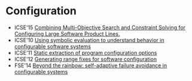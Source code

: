 # Configuration

* ICSE'15 [Combining Multi-Objective Search and Constraint Solving for Configuring Large Software Product Lines.](https://scholar.google.com/scholar?q=Combining+Multi-Objective+Search+and+Constraint+Solving+for+Configuring+Large+Software+Product+Lines.)
* ICSE'10 [Using symbolic evaluation to understand behavior in configurable software systems](https://scholar.google.com/scholar?q=Using+symbolic+evaluation+to+understand+behavior+in+configurable+software+systems)
* ICSE'11 [Static extraction of program configuration options](https://scholar.google.com/scholar?q=Static+extraction+of+program+configuration+options)
* ICSE'12 [Generating range fixes for software configuration](https://scholar.google.com/scholar?q=Generating+range+fixes+for+software+configuration)
* FSE'14 [Beyond the rainbow: self-adaptive failure avoidance in configurable systems](https://scholar.google.com/scholar?q=Beyond+the+rainbow%3A+self-adaptive+failure+avoidance+in+configurable+systems)
